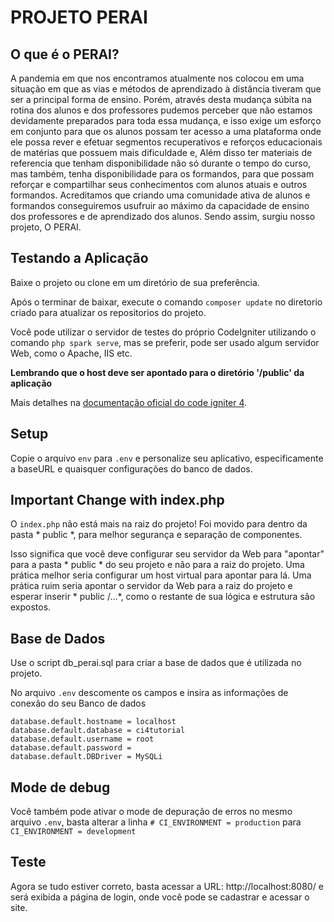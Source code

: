 # PROJETO PERAI

## O que é o PERAI?

A pandemia em que nos encontramos atualmente nos colocou em uma situação em que as vias e métodos de aprendizado à distância tiveram que ser a principal forma de ensino. Porém, através desta mudança súbita na rotina dos alunos e dos professores pudemos perceber que não estamos devidamente preparados para toda essa mudança, e isso exige um esforço em conjunto para que os alunos possam ter acesso a uma plataforma  onde ele possa rever e efetuar segmentos recuperativos e reforços educacionais de matérias que possuem mais dificuldade e, Além disso ter materiais de referencia que tenham disponibilidade não só durante o tempo do curso, mas também, tenha disponibilidade para os formandos, para que possam reforçar e compartilhar seus conhecimentos com alunos atuais e outros formandos.  Acreditamos que criando uma comunidade ativa de alunos e formandos conseguiremos usufruir ao máximo da capacidade de ensino dos professores e de aprendizado dos alunos. Sendo assim, surgiu nosso projeto, O PERAI.

## Testando a Aplicação

Baixe o projeto ou clone em um diretório de sua preferência.

Após o terminar de baixar, execute o comando `composer update` no diretorio criado para atualizar os repositorios do projeto.

Você pode utilizar o servidor de testes do próprio CodeIgniter utilizando o comando `php spark serve`, mas se preferir, pode ser usado algum servidor Web, como o Apache, IIS etc. 


**Lembrando que o host deve ser apontado para o diretório '/public' da aplicação**

Mais detalhes na [documentação oficial do code igniter 4](https://codeigniter4.github.io/userguide/).


## Setup

Copie o arquivo `env` para `.env` e personalize seu aplicativo, especificamente a baseURL
e quaisquer configurações do banco de dados.

## Important Change with index.php

O `index.php` não está mais na raiz do projeto! Foi movido para dentro da pasta * public *,
para melhor segurança e separação de componentes.

Isso significa que você deve configurar seu servidor da Web para "apontar" para a pasta * public * do seu projeto e
não para a raiz do projeto. Uma prática melhor seria configurar um host virtual para apontar para lá. Uma prática ruim seria apontar o servidor da Web para a raiz do projeto e esperar inserir * public /...*, como o restante de sua lógica e
estrutura são expostos.

## Base de Dados

Use o script db_perai.sql para criar a base de dados que é utilizada no projeto.

No arquivo `.env` descomente os campos e insira as informações de conexão do seu Banco de dados

```
database.default.hostname = localhost
database.default.database = ci4tutorial
database.default.username = root
database.default.password = 
database.default.DBDriver = MySQLi
```

## Mode de debug

Você também pode ativar o mode de depuração de erros no mesmo arquivo `.env`, basta alterar a linha `# CI_ENVIRONMENT = production` para `CI_ENVIRONMENT = development`


## Teste

Agora se tudo estiver correto, basta acessar a URL: http://localhost:8080/ e será exibida a página de login, onde você pode se cadastrar e acessar o site.
